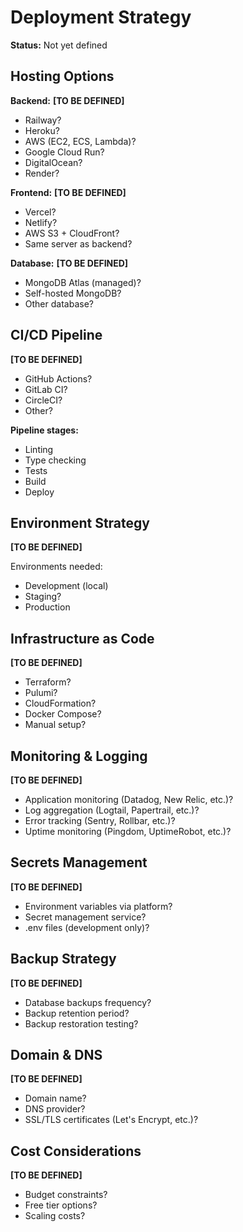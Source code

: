 # Deployment Strategy

**Status:** Not yet defined

## Hosting Options

**Backend:**
**[TO BE DEFINED]**
- Railway?
- Heroku?
- AWS (EC2, ECS, Lambda)?
- Google Cloud Run?
- DigitalOcean?
- Render?

**Frontend:**
**[TO BE DEFINED]**
- Vercel?
- Netlify?
- AWS S3 + CloudFront?
- Same server as backend?

**Database:**
**[TO BE DEFINED]**
- MongoDB Atlas (managed)?
- Self-hosted MongoDB?
- Other database?

## CI/CD Pipeline

**[TO BE DEFINED]**

- GitHub Actions?
- GitLab CI?
- CircleCI?
- Other?

**Pipeline stages:**
- Linting
- Type checking
- Tests
- Build
- Deploy

## Environment Strategy

**[TO BE DEFINED]**

Environments needed:
- Development (local)
- Staging?
- Production

## Infrastructure as Code

**[TO BE DEFINED]**

- Terraform?
- Pulumi?
- CloudFormation?
- Docker Compose?
- Manual setup?

## Monitoring & Logging

**[TO BE DEFINED]**

- Application monitoring (Datadog, New Relic, etc.)?
- Log aggregation (Logtail, Papertrail, etc.)?
- Error tracking (Sentry, Rollbar, etc.)?
- Uptime monitoring (Pingdom, UptimeRobot, etc.)?

## Secrets Management

**[TO BE DEFINED]**

- Environment variables via platform?
- Secret management service?
- .env files (development only)?

## Backup Strategy

**[TO BE DEFINED]**

- Database backups frequency?
- Backup retention period?
- Backup restoration testing?

## Domain & DNS

**[TO BE DEFINED]**

- Domain name?
- DNS provider?
- SSL/TLS certificates (Let's Encrypt, etc.)?

## Cost Considerations

**[TO BE DEFINED]**

- Budget constraints?
- Free tier options?
- Scaling costs?
